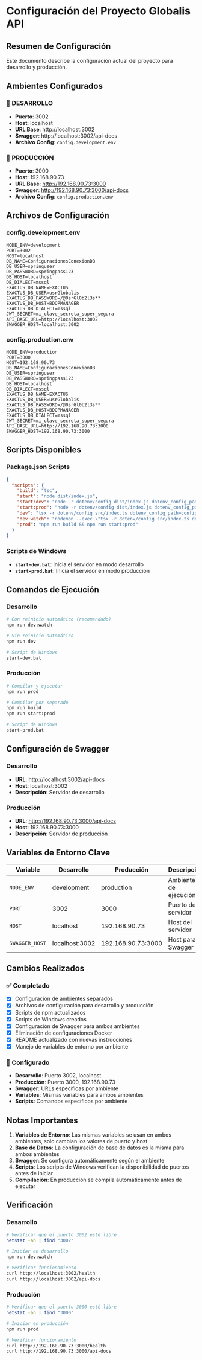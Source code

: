 # Configuración del Proyecto Globalis API

## Resumen de Configuración

Este documento describe la configuración actual del proyecto para desarrollo y producción.

## Ambientes Configurados

### 🚀 DESARROLLO
- **Puerto**: 3002
- **Host**: localhost
- **URL Base**: http://localhost:3002
- **Swagger**: http://localhost:3002/api-docs
- **Archivo Config**: `config.development.env`

### 🚀 PRODUCCIÓN
- **Puerto**: 3000
- **Host**: 192.168.90.73
- **URL Base**: http://192.168.90.73:3000
- **Swagger**: http://192.168.90.73:3000/api-docs
- **Archivo Config**: `config.production.env`

## Archivos de Configuración

### config.development.env
```env
NODE_ENV=development
PORT=3002
HOST=localhost
DB_NAME=ConfiguracionesConexionDB
DB_USER=springuser
DB_PASSWORD=springpass123
DB_HOST=localhost
DB_DIALECT=mssql
EXACTUS_DB_NAME=EXACTUS
EXACTUS_DB_USER=usrGlobalis
EXACTUS_DB_PASSWORD=/@0srGl0b2l3s**
EXACTUS_DB_HOST=BDOPMANAGER
EXACTUS_DB_DIALECT=mssql
JWT_SECRET=mi_clave_secreta_super_segura
API_BASE_URL=http://localhost:3002
SWAGGER_HOST=localhost:3002
```

### config.production.env
```env
NODE_ENV=production
PORT=3000
HOST=192.168.90.73
DB_NAME=ConfiguracionesConexionDB
DB_USER=springuser
DB_PASSWORD=springpass123
DB_HOST=localhost
DB_DIALECT=mssql
EXACTUS_DB_NAME=EXACTUS
EXACTUS_DB_USER=usrGlobalis
EXACTUS_DB_PASSWORD=/@0srGl0b2l3s**
EXACTUS_DB_HOST=BDOPMANAGER
EXACTUS_DB_DIALECT=mssql
JWT_SECRET=mi_clave_secreta_super_segura
API_BASE_URL=http://192.168.90.73:3000
SWAGGER_HOST=192.168.90.73:3000
```

## Scripts Disponibles

### Package.json Scripts
```json
{
  "scripts": {
    "build": "tsc",
    "start": "node dist/index.js",
    "start:dev": "node -r dotenv/config dist/index.js dotenv_config_path=config.development.env",
    "start:prod": "node -r dotenv/config dist/index.js dotenv_config_path=config.production.env",
    "dev": "tsx -r dotenv/config src/index.ts dotenv_config_path=config.development.env",
    "dev:watch": "nodemon --exec \"tsx -r dotenv/config src/index.ts dotenv_config_path=config.development.env\"",
    "prod": "npm run build && npm run start:prod"
  }
}
```

### Scripts de Windows
- **`start-dev.bat`**: Inicia el servidor en modo desarrollo
- **`start-prod.bat`**: Inicia el servidor en modo producción

## Comandos de Ejecución

### Desarrollo
```bash
# Con reinicio automático (recomendado)
npm run dev:watch

# Sin reinicio automático
npm run dev

# Script de Windows
start-dev.bat
```

### Producción
```bash
# Compilar y ejecutar
npm run prod

# Compilar por separado
npm run build
npm run start:prod

# Script de Windows
start-prod.bat
```

## Configuración de Swagger

### Desarrollo
- **URL**: http://localhost:3002/api-docs
- **Host**: localhost:3002
- **Descripción**: Servidor de desarrollo

### Producción
- **URL**: http://192.168.90.73:3000/api-docs
- **Host**: 192.168.90.73:3000
- **Descripción**: Servidor de producción

## Variables de Entorno Clave

| Variable | Desarrollo | Producción | Descripción |
|----------|------------|------------|-------------|
| `NODE_ENV` | development | production | Ambiente de ejecución |
| `PORT` | 3002 | 3000 | Puerto del servidor |
| `HOST` | localhost | 192.168.90.73 | Host del servidor |
| `SWAGGER_HOST` | localhost:3002 | 192.168.90.73:3000 | Host para Swagger |

## Cambios Realizados

### ✅ Completado
- [x] Configuración de ambientes separados
- [x] Archivos de configuración para desarrollo y producción
- [x] Scripts de npm actualizados
- [x] Scripts de Windows creados
- [x] Configuración de Swagger para ambos ambientes
- [x] Eliminación de configuraciones Docker
- [x] README actualizado con nuevas instrucciones
- [x] Manejo de variables de entorno por ambiente

### 🔧 Configurado
- **Desarrollo**: Puerto 3002, localhost
- **Producción**: Puerto 3000, 192.168.90.73
- **Swagger**: URLs específicas por ambiente
- **Variables**: Mismas variables para ambos ambientes
- **Scripts**: Comandos específicos por ambiente

## Notas Importantes

1. **Variables de Entorno**: Las mismas variables se usan en ambos ambientes, solo cambian los valores de puerto y host
2. **Base de Datos**: La configuración de base de datos es la misma para ambos ambientes
3. **Swagger**: Se configura automáticamente según el ambiente
4. **Scripts**: Los scripts de Windows verifican la disponibilidad de puertos antes de iniciar
5. **Compilación**: En producción se compila automáticamente antes de ejecutar

## Verificación

### Desarrollo
```bash
# Verificar que el puerto 3002 esté libre
netstat -an | find "3002"

# Iniciar en desarrollo
npm run dev:watch

# Verificar funcionamiento
curl http://localhost:3002/health
curl http://localhost:3002/api-docs
```

### Producción
```bash
# Verificar que el puerto 3000 esté libre
netstat -an | find "3000"

# Iniciar en producción
npm run prod

# Verificar funcionamiento
curl http://192.168.90.73:3000/health
curl http://192.168.90.73:3000/api-docs
```
